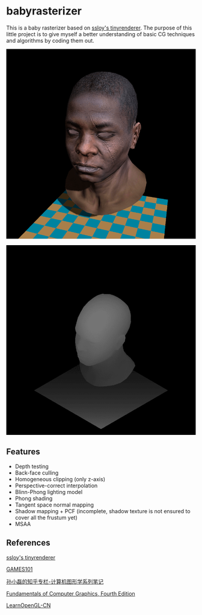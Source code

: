 # babyrasterizer

This is a baby rasterizer based on [ssloy's tinyrenderer](https://github.com/ssloy/tinyrenderer). The purpose of this little project is to give myself a better understanding of basic CG techniques and algorithms by coding them out.

![frame.tga](https://github.com/pan64271/babyrasterizer/blob/master/babyrasterizer/output/frame.png)

![depth.tga](https://github.com/pan64271/babyrasterizer/blob/master/babyrasterizer/output/depth.png)

## Features

- Depth testing
- Back-face culling
- Homogeneous clipping (only z-axis)
- Perspective-correct interpolation
- Blinn-Phong lighting model
- Phong shading
- Tangent space normal mapping
- Shadow mapping + PCF (incomplete, shadow texture is not ensured to cover all the frustum yet)
- MSAA

## References

[ssloy's tinyrenderer](https://github.com/ssloy/tinyrenderer)

[GAMES101](http://games-cn.org/intro-graphics/)

[孙小磊的知乎专栏-计算机图形学系列笔记](https://www.zhihu.com/column/c_1249465121615204352)

[Fundamentals of Computer Graphics, Fourth Edition](https://book.douban.com/subject/26868819/)

[LearnOpenGL-CN](https://learnopengl-cn.github.io/)

